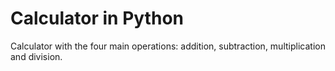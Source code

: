 # Calculator in Python

Calculator with the four main operations: addition, subtraction, multiplication and division.

